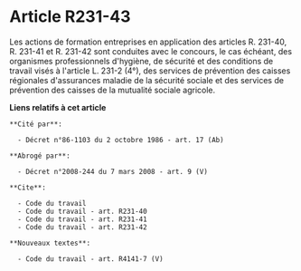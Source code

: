 # Article R231-43

Les actions de formation entreprises en application des articles R. 231-40, R. 231-41 et R. 231-42 sont conduites avec le
concours, le cas échéant, des organismes professionnels d'hygiène, de sécurité et des conditions de travail visés à l'article
L. 231-2 (4°), des services de prévention des caisses régionales d'assurances maladie de la sécurité sociale et des services
de prévention des caisses de la mutualité sociale agricole.

**Liens relatifs à cet article**

	**Cité par**:

	  - Décret n°86-1103 du 2 octobre 1986 - art. 17 (Ab)

	**Abrogé par**:

	  - Décret n°2008-244 du 7 mars 2008 - art. 9 (V)

	**Cite**:

	  - Code du travail
	  - Code du travail - art. R231-40
	  - Code du travail - art. R231-41
	  - Code du travail - art. R231-42

	**Nouveaux textes**:

	  - Code du travail - art. R4141-7 (V)
